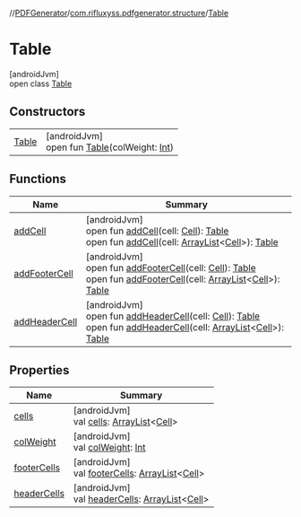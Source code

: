 //[PDFGenerator](../../../index.md)/[com.rifluxyss.pdfgenerator.structure](../index.md)/[Table](index.md)

# Table

[androidJvm]\
open class [Table](index.md)

## Constructors

| | |
|---|---|
| [Table](-table.md) | [androidJvm]<br>open fun [Table](-table.md)(colWeight: [Int](https://kotlinlang.org/api/latest/jvm/stdlib/kotlin/-int/index.html)) |

## Functions

| Name | Summary |
|---|---|
| [addCell](add-cell.md) | [androidJvm]<br>open fun [addCell](add-cell.md)(cell: [Cell](../-cell/index.md)): [Table](index.md)<br>open fun [addCell](add-cell.md)(cell: [ArrayList](https://developer.android.com/reference/kotlin/java/util/ArrayList.html)&lt;[Cell](../-cell/index.md)&gt;): [Table](index.md) |
| [addFooterCell](add-footer-cell.md) | [androidJvm]<br>open fun [addFooterCell](add-footer-cell.md)(cell: [Cell](../-cell/index.md)): [Table](index.md)<br>open fun [addFooterCell](add-footer-cell.md)(cell: [ArrayList](https://developer.android.com/reference/kotlin/java/util/ArrayList.html)&lt;[Cell](../-cell/index.md)&gt;): [Table](index.md) |
| [addHeaderCell](add-header-cell.md) | [androidJvm]<br>open fun [addHeaderCell](add-header-cell.md)(cell: [Cell](../-cell/index.md)): [Table](index.md)<br>open fun [addHeaderCell](add-header-cell.md)(cell: [ArrayList](https://developer.android.com/reference/kotlin/java/util/ArrayList.html)&lt;[Cell](../-cell/index.md)&gt;): [Table](index.md) |

## Properties

| Name | Summary |
|---|---|
| [cells](cells.md) | [androidJvm]<br>val [cells](cells.md): [ArrayList](https://developer.android.com/reference/kotlin/java/util/ArrayList.html)&lt;[Cell](../-cell/index.md)&gt; |
| [colWeight](col-weight.md) | [androidJvm]<br>val [colWeight](col-weight.md): [Int](https://kotlinlang.org/api/latest/jvm/stdlib/kotlin/-int/index.html) |
| [footerCells](footer-cells.md) | [androidJvm]<br>val [footerCells](footer-cells.md): [ArrayList](https://developer.android.com/reference/kotlin/java/util/ArrayList.html)&lt;[Cell](../-cell/index.md)&gt; |
| [headerCells](header-cells.md) | [androidJvm]<br>val [headerCells](header-cells.md): [ArrayList](https://developer.android.com/reference/kotlin/java/util/ArrayList.html)&lt;[Cell](../-cell/index.md)&gt; |
